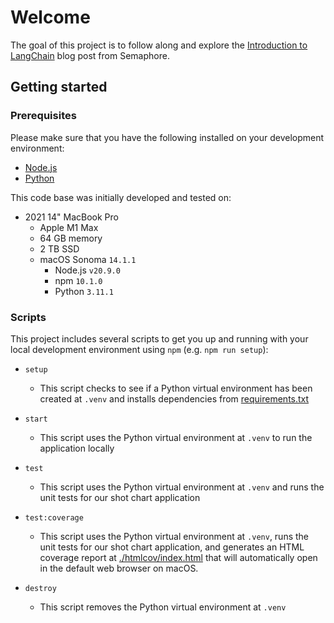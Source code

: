# Welcome

The goal of this project is to follow along and explore the [Introduction to LangChain](https://semaphoreci.com/blog/langchain?utm_source=Blog+Newsletter&utm_campaign=36db869a13-Nov_16_2023&utm_medium=email&utm_term=0_2c1357b8be-36db869a13-116474720) blog post from Semaphore.

## Getting started

### Prerequisites

Please make sure that you have the following installed on your development environment:

- [Node.js](https://nodejs.org/en)
- [Python](https://www.python.org)

This code base was initially developed and tested on:

- 2021 14" MacBook Pro
  - Apple M1 Max
  - 64 GB memory
  - 2 TB SSD
  - macOS Sonoma `14.1.1`
    - Node.js `v20.9.0`
    - npm `10.1.0`
    - Python `3.11.1`

### Scripts

This project includes several scripts to get you up and running with your local development environment using `npm` (e.g. `npm run setup`):

- `setup`

  - This script checks to see if a Python virtual environment has been created at `.venv` and installs dependencies from [requirements.txt](./requirements.txt)

- `start`

  - This script uses the Python virtual environment at `.venv` to run the application locally

- `test`

  - This script uses the Python virtual environment at `.venv` and runs the unit tests for our shot chart application

- `test:coverage`

  - This script uses the Python virtual environment at `.venv`, runs the unit tests for our shot chart application, and generates an HTML coverage report at [./htmlcov/index.html](./htmlcov/index.html) that will automatically open in the default web browser on macOS.

- `destroy`
  - This script removes the Python virtual environment at `.venv`
